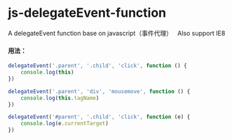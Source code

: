 # js-delegateEvent-function
A delegateEvent function base on javascript（事件代理）
 
Also support IE8
#### 用法：
```javascript
delegateEvent('.parent', '.child', 'click', function () {
    console.log(this)
})

delegateEvent('.parent', 'div', 'mousemove', function () {
    console.log(this.tagName)
})

delegateEvent('#parent', '.child', 'click', function (e) {
    console.log(e.currentTarget)
})
```
